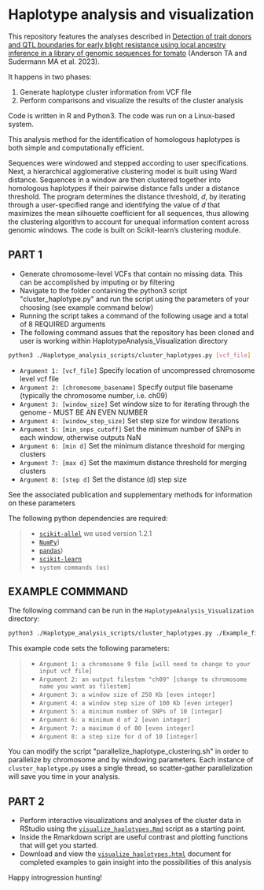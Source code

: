 # Haplotype analysis and visualization 

This repository features the analyses described in [Detection of trait donors and QTL boundaries for early blight resistance using local ancestry inference in a library of genomic sequences for tomato]( https://doi.org/10.1111/tpj.16495)  (Anderson TA and Sudermann MA et al. 2023). 

It happens in two phases:

1) Generate haplotype cluster information from VCF file
2) Perform comparisons and visualize the results of the cluster analysis

Code is written in R and Python3. The code was run on a Linux-based system.

This analysis method for the identification of homologous haplotypes is both simple and computationally efficient. 

Sequences were windowed and stepped according to user specifications. Next, a hierarchical agglomerative clustering model is built using Ward distance. Sequences in a window are then clustered together into homologous haplotypes if their pairwise distance falls under a distance threshold. The program determines the distance threshold, *d*, by iterating through a user-specified range and identifying the value of *d* that maximizes the mean silhouette coefficient for all sequences, thus allowing the clustering algorithm to account for unequal information content across genomic windows. The code is built on Scikit-learn’s clustering module.

## PART 1
- Generate chromosome-level VCFs that contain no missing data. This can be accomplished by imputing or by filtering
- Navigate to the folder containing the python3 script "cluster_haplotype.py" and run the script using the parameters of your choosing (see example command below)
- Running the script takes a command of the following usage and a total of 8 REQUIRED arguments
- The following command assues that the repository has been cloned and user is working within HaplotypeAnalysis_Visualization directory
```bash
python3 ./Haplotype_analysis_scripts/cluster_haplotypes.py [vcf_file] [chromosome_basename] [window_size] [window_step_size] [min_snps_cutoff] [min d] [max d] [step d]
```
-  `Argument 1: [vcf_file]` Specify location of uncompressed chromosome level vcf file
-  `Argument 2: [chromosome_basename]` Specify output file basename (typically the chromosome number, i.e. ch09) 
-  `Argument 3: [window_size]`  Set window size to for iterating through the genome - MUST BE AN EVEN NUMBER
-  `Argument 4: [window_step_size]`  Set step size for window iterations
-  `Argument 5: [min_snps_cutoff]`  Set the minimum number of SNPs in each window, otherwise outputs NaN
-  `Argument 6: [min d]`  Set the minimum distance threshold for merging clusters
-  `Argument 7: [max d]`  Set the maximum distance threshold for merging clusters
-  `Argument 8: [step d]`  Set the distance (d) step size

See the associated publication and supplementary methods for information on these parameters

The following python dependencies are required:
> - [`scikit-allel`](https://github.com/cggh/scikit-allel) we used version 1.2.1
> - [`NumPy`](https://numpy.org/)) 
> - [`pandas`](https://pandas.pydata.org/)) 
> - [`scikit-learn`](https://scikit-learn.org/stable/)
> - `system commands (os)`

## EXAMPLE COMMMAND 
The following command can be run in the `HaplotypeAnalysis_Visualization` directory:
```bash
python3 ./Haplotype_analysis_scripts/cluster_haplotypes.py ./Example_files/SL4.0ch09_subset.vcf ch09 250000 100000 10 2 80 10
```
This example code sets the following parameters:  
> - `Argument 1: a chromosome 9 file [will need to change to your input vcf file]`
> - `Argument 2: an output filestem "ch09" [change to chromosome name you want as filestem]`
> - `Argument 3: a window size of 250 Kb [even integer]`  
> - `Argument 4: a window step size of 100 Kb [even integer]`
> - `Argument 5: a minimum number of SNPs of 10 [integar]`
> - `Argument 6: a minimum d of 2 [even integer]`  
> - `Argument 7: a maximum d of 80 [even integer]`  
> - `Argument 8: a step size for d of 10 [integer]`

You can modify the script "parallelize_haplotype_clustering.sh" in order to parallelize by chromosome and by windowing parameters.
Each instance of `cluster_haplotype.py` uses a single thread, so scatter-gather parallelization will save you time in your analysis.

## PART 2
-  Perform interactive visualizations and analyses of the cluster data in RStudio using the [`visualize_haplotypes.Rmd`](Visualization/blob/main/Haplotype_analysis_scripts/visualize_haplotypes.Rmd) script as a starting point.  
-  Inside the Rmarkdown script are useful contrast and plotting functions that will get you started.  
-  Download and view the [`visualize_haplotypes.html`](https://github.com/masudermann/HaplotypeAnalysis_Visualization/blob/main/Example_files/visualize_haplotypes.html) document for completed examples to gain insight into the possibilities of this analysis

Happy introgression hunting!
